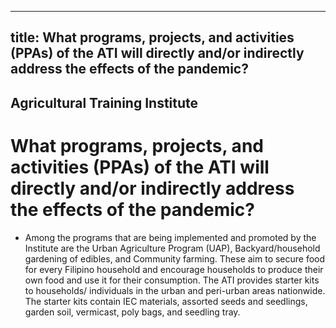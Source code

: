 --- 
 title: What programs, projects, and activities (PPAs) of the ATI will directly and/or indirectly address the effects of the pandemic?
 ---

## Agricultural Training Institute

# What programs, projects, and activities (PPAs) of the ATI will directly and/or indirectly address the effects of the pandemic?


 - Among the programs that are being implemented and promoted by the Institute are the Urban Agriculture Program (UAP), Backyard/household gardening of edibles, and Community farming. These aim to secure food for every Filipino household and encourage households to produce their own food and use it for their consumption. The ATI provides starter kits to households/ individuals in the urban and peri-urban areas nationwide. The starter kits contain IEC materials, assorted seeds and seedlings, garden soil, vermicast, poly bags, and seedling tray.
